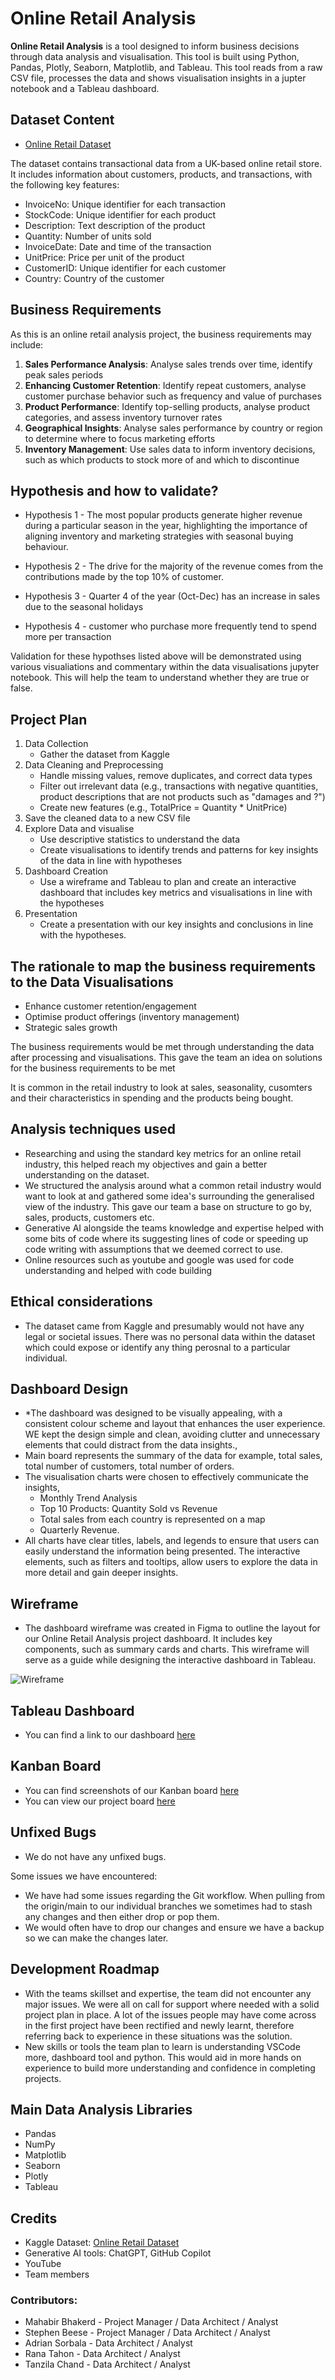 # Online Retail Analysis

**Online Retail Analysis** is a tool designed to inform business decisions through data analysis and visualisation. This tool is built using Python, Pandas, Plotly, Seaborn, Matplotlib, and Tableau. This tool reads from a raw CSV file, processes the data and shows visualisation insights in a jupter notebook and a Tableau dashboard.

## Dataset Content
* [Online Retail Dataset](https://www.kaggle.com/datasets/abhishekrp1517/online-retail-transactions-dataset)

The dataset contains transactional data from a UK-based online retail store. It includes information about customers, products, and transactions, with the following key features:

- InvoiceNo: Unique identifier for each transaction
- StockCode: Unique identifier for each product
- Description: Text description of the product
- Quantity: Number of units sold
- InvoiceDate: Date and time of the transaction
- UnitPrice: Price per unit of the product
- CustomerID: Unique identifier for each customer
- Country: Country of the customer

## Business Requirements
As this is an online retail analysis project, the business requirements may include:
1. **Sales Performance Analysis**: Analyse sales trends over time, identify peak sales periods
2. **Enhancing Customer Retention**: Identify repeat customers, analyse customer purchase behavior such as frequency and value of purchases
3. **Product Performance**: Identify top-selling products, analyse product categories, and assess inventory turnover rates
4. **Geographical Insights**: Analyse sales performance by country or region to determine where to focus marketing efforts
5. **Inventory Management**: Use sales data to inform inventory decisions, such as which products to stock more of and which to discontinue


## Hypothesis and how to validate?

* Hypothesis 1 - The most popular products generate higher revenue during a particular season in the year, highlighting the importance of aligning inventory and marketing strategies with seasonal buying behaviour. 

* Hypothesis 2 - The drive for the majority of the revenue comes from the contributions made by the top 10% of customer.

* Hypothesis 3 - Quarter 4 of the year (Oct-Dec) has an increase in sales due to the seasonal holidays

* Hypothesis 4 - customer who purchase more frequently tend to spend more per transaction 

Validation for these hypothses listed above will be demonstrated using various visualiations and commentary within the data visualisations jupyter notebook. This will help the team to understand whether they are true or false. 

## Project Plan
1. Data Collection 
    * Gather the dataset from Kaggle
2. Data Cleaning and Preprocessing
    * Handle missing values, remove duplicates, and correct data types
    * Filter out irrelevant data (e.g., transactions with negative quantities, product descriptions that are not products such as "damages and ?")
    * Create new features (e.g., TotalPrice = Quantity * UnitPrice)
3. Save the cleaned data to a new CSV file
4. Explore Data and visualise
    * Use descriptive statistics to understand the data
    * Create visualisations to identify trends and patterns for key insights of the data in line with hypotheses
5. Dashboard Creation
    * Use a wireframe and Tableau to plan and create an interactive dashboard that includes key metrics and visualisations in line with the hypotheses
6. Presentation
    * Create a presentation with our key insights and conclusions in line with the hypotheses.

## The rationale to map the business requirements to the Data Visualisations

- Enhance customer retention/engagement
- Optimise product offerings (inventory management)
- Strategic sales growth

The business requirements would be met through understanding the data after processing and visualisations. This gave the team an idea on solutions for the business requirements to be met

 It is common in the retail industry to look at sales, seasonality, cusomters and their characteristics in spending and the products being bought.

## Analysis techniques used
- Researching and using the standard key metrics for an online retail industry, this helped reach my objectives and gain a better understanding on the dataset.
- We structured the analysis around what a common retail industry would want to look at and gathered some idea's surrounding the generalised view of the industry. This gave our team a base on structure to go by, sales, products, customers etc.
- Generative AI alongside the teams knowledge and expertise helped with some bits of code where its suggesting lines of code or speeding up code writing with assumptions that we deemed correct to use.
- Online resources such as youtube and google was used for code understanding and helped with code building

## Ethical considerations
* The dataset came from Kaggle and presumably would not have any legal or societal issues. There was no personal data within the dataset which could expose or identify any thing perosnal to a particular individual.

## Dashboard Design
*  *The dashboard was designed to be visually appealing, with a consistent colour scheme and layout that enhances the user experience. WE kept the design simple and clean, avoiding clutter and unnecessary elements that could distract from the data insights.,
* Main board represents the summary of the data for example, total sales, total number of customers, total number of orders.
* The visualisation charts were chosen to effectively communicate the insights,
    * Monthly Trend Analysis 
    * Top 10 Products: Quantity Sold vs Revenue
    * Total sales from each country is represented on a map
    * Quarterly Revenue.
* All charts have clear titles, labels, and legends to ensure that users can easily understand the information being presented. The interactive elements, such as filters and tooltips, allow users to explore the data in more detail and gain deeper insights.

## Wireframe
* The dashboard wireframe was created in Figma to outline the layout for our Online Retail Analysis project dashboard. It includes key components, such as summary cards and charts. This wireframe will serve as a guide while designing the interactive dashboard in Tableau.

![Wireframe](Images/Wireframe.png)


## Tableau Dashboard
* You can find a link to our dashboard [here](https://public.tableau.com/views/Chart_1_17574241391950/Dashboard1?:language=en-GB&:sid=&:redirect=auth&:display_count=n&:origin=viz_share_link)


## Kanban Board
* You can find screenshots of our Kanban board [here](KANBAN.md)
* You can view our project board [here](https://github.com/users/stephenbeese/projects/10/views/2)

## Unfixed Bugs
* We do not have any unfixed bugs.

Some issues we have encountered:
* We have had some issues regarding the Git workflow. When pulling from the origin/main to our individual branches we sometimes had to stash any changes and then either drop or pop them. 
* We would often have to drop our changes and ensure we have a backup so we can make the changes later.

## Development Roadmap
* With the teams skillset and expertise, the team did not encounter any major issues. We were all on call for support where needed with a solid project plan in place. A lot of the issues people may have come across in the first project have been rectified and newly learnt, therefore referring back to experience in these situations was the solution.
* New skills or tools the team plan to learn is understanding VSCode more, dashboard tool and python. This would aid in more hands on experience to build more understanding and confidence in completing projects.

## Main Data Analysis Libraries
* Pandas
* NumPy
* Matplotlib
* Seaborn
* Plotly
* Tableau

## Credits 

* Kaggle Dataset: [Online Retail Dataset](https://www.kaggle.com/datasets/abhishekrp1517/online-retail-transactions-dataset)
* Generative AI tools: ChatGPT, GitHub Copilot
* YouTube
* Team members


### Contributors:
- Mahabir Bhakerd - Project Manager / Data Architect / Analyst
- Stephen Beese - Project Manager / Data Architect / Analyst
- Adrian Sorbala - Data Architect / Analyst
- Rana Tahon - Data Architect / Analyst
- Tanzila Chand - Data Architect / Analyst